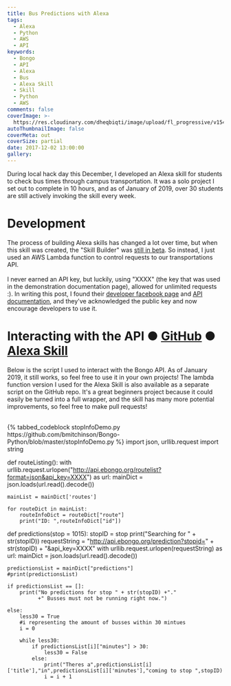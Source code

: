 ```yaml
---
title: Bus Predictions with Alexa
tags:
  - Alexa
  - Python
  - AWS
  - API
keywords:
  - Bongo
  - API
  - Alexa
  - Bus
  - Alexa Skill
  - Skill
  - Python
  - AWS
comments: false
coverImage: >-
  https://res.cloudinary.com/dheqbiqti/image/upload/fl_progressive/v1546745048/Projects/Bongo/bongo.jpg
autoThumbnailImage: false
coverMeta: out
coverSize: partial
date: 2017-12-02 13:00:00
gallery:
---
```


During local hack day this December, I developed an Alexa skill for students to check bus times through campus transportation. It was a solo project I set out to complete in 10 hours, and as of January of 2019, over 30 students are still actively invoking the skill every week. 
</br>
<!-- More --> 

# Development

The process of building Alexa skills has changed a lot over time, but when this skill was created, the "Skill Builder" was [still in beta](https://developer.amazon.com/blogs/alexa/post/02d828b6-3144-46ea-9b4c-5ed2cbfadb9c/announcing-new-alexa-skill-builder-beta-a-tool-for-creating-skills). So instead, I just used an AWS Lambda function to control requests to our transportations API.
</br></br>
I never earned an API key, but luckily, using "XXXX" (the key that was used in the demonstration documentation page), allowed for unlimited requests :). In writing this post, I found their [developer facebook page](https://www.facebook.com/bongodevelopers/) and [API documentation](https://api.ebongo.org/), and they've acknowledged the public key and now encourage developers to use it.
</br>

# Interacting with the API ● [GitHub](https://github.com/bmitchinson/Bongo-Python/tree/master) ● [Alexa Skill](https://www.amazon.com/Mitchinson-Apps-Bongo/dp/B077X254MN/)
Below is the script I used to interact with the Bongo API. As of January 2019, it still works, so feel free to use it in your own projects!
The lambda function version I used for the Alexa Skill is also available as a separate script on the GitHub repo. It's a great beginners project because it could easily be turned into a full wrapper, and the skill has many more potential improvements, so feel free to make pull requests!
</br></br>

<div style="height:600px;overflow-y:scroll">
{% tabbed_codeblock stopInfoDemo.py https://github.com/bmitchinson/Bongo-Python/blob/master/stopInfoDemo.py %}
      <!-- tab python -->
import json, urllib.request
import string

def routeListing():
    with urllib.request.urlopen("http://api.ebongo.org/routelist?format=json&api_key=XXXX") as url:
            mainDict = json.loads(url.read().decode())

    mainList = mainDict['routes']

    for routeDict in mainList:
        routeInfoDict = routeDict["route"]
        print("ID: ",routeInfoDict["id"])

def predictions(stop = 1015):
    stopID = stop
    print("Searching for " + str(stopID))
    requestString = "http://api.ebongo.org/prediction?stopid=" + str(stopID) + "&api_key=XXXX"
    with urllib.request.urlopen(requestString) as url:
            mainDict = json.loads(url.read().decode())

    predictionsList = mainDict["predictions"]
    #print(predictionsList)
    
    if predictionsList == []:
        print("No predictions for stop " + str(stopID) +"."
              +" Busses must not be running right now.")

    else:
        less30 = True
        #i representing the amount of busses within 30 mintues
        i = 0

        while less30:
            if predictionsList[i]["minutes"] > 30:
                less30 = False
            else:
                print("Theres a",predictionsList[i]['title'],"in",predictionsList[i]['minutes'],"coming to stop ",stopID)
                i = i + 1

def main():
    stop = int(input("Please Enter Stop ID: "))  #1015 is currier bus stop near burge
    predictions(stop)
    
if __name__ == "__main__":
main()

      <!-- endtab -->
  {% endtabbed_codeblock %}
</div>